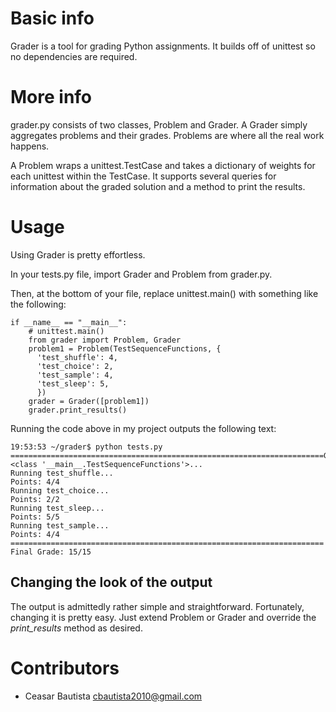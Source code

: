Basic info
==========

Grader is a tool for grading Python assignments. It builds off of unittest so
no dependencies are required.

More info
==========

grader.py consists of two classes, Problem and Grader. A Grader simply
aggregates problems and their grades. Problems are where all the real work
happens.

A Problem wraps a unittest.TestCase and takes a dictionary of weights for
each unittest within the TestCase. It supports several queries for information
about the graded solution and a method to print the results.

Usage
==========

Using Grader is pretty effortless.

In your tests.py file, import Grader and Problem from grader.py.

Then, at the bottom of your file, replace unittest.main() with something like
the following:

    if __name__ == "__main__":
        # unittest.main()
        from grader import Problem, Grader
        problem1 = Problem(TestSequenceFunctions, {
          'test_shuffle': 4,
          'test_choice': 2,
          'test_sample': 4,
          'test_sleep': 5,
          })
        grader = Grader([problem1])
        grader.print_results()

Running the code above in my project outputs the following text:

    19:53:53 ~/grader$ python tests.py ======================================================================Grading <class '__main__.TestSequenceFunctions'>...
    Running test_shuffle...
    Points: 4/4
    Running test_choice...
    Points: 2/2
    Running test_sleep...
    Points: 5/5
    Running test_sample...
    Points: 4/4
    ======================================================================
    Final Grade: 15/15

Changing the look of the output
-------------------------------

The output is admittedly rather simple and straightforward. Fortunately, changing it is pretty easy. Just extend Problem or Grader and override the *print_results* method as desired.

Contributors
============

* Ceasar Bautista cbautista2010@gmail.com
